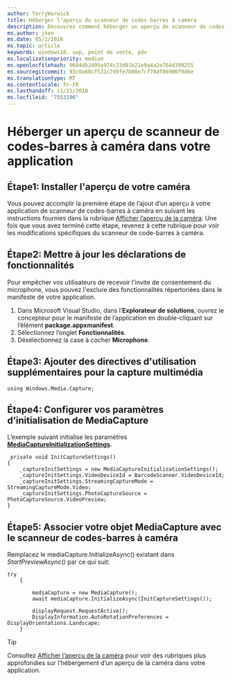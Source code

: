 ```yaml
---
author: TerryWarwick
title: Héberger l'aperçu du scanneur de codes-barres à caméra
description: Découvrez comment héberger un aperçu de scanneur de codes-barres à caméra dans votre application
ms.author: jken
ms.date: 05/1/2018
ms.topic: article
keywords: windows10, uwp, point de vente, pdv
ms.localizationpriority: medium
ms.openlocfilehash: 9684db2495e974c23d81b21e9a4a2e764d390255
ms.sourcegitcommit: 93c0a60cf531c7d9fe7b00e7cf78df86906f9d6e
ms.translationtype: MT
ms.contentlocale: fr-FR
ms.lasthandoff: 11/21/2018
ms.locfileid: "7553196"
---
```

# <a name="hosting-a-camera-barcode-scanner-preview-in-your-application"></a>Héberger un aperçu de scanneur de codes-barres à caméra dans votre application
## <a name="step-1-setup-your-camera-preview"></a>Étape1: Installer l'aperçu de votre caméra
Vous pouvez accomplir la première étape de l’ajout d’un aperçu à votre application de scanneur de codes-barres à caméra en suivant les instructions fournies dans la rubrique [Afficher l’aperçu de la caméra](../audio-video-camera/simple-camera-preview-access.md).  Une fois que vous avez terminé cette étape, revenez à cette rubrique pour voir les modifications spécifiques du scanneur de code-barres à caméra.

## <a name="step-2-update-capability-declarations"></a>Étape2: Mettre à jour les déclarations de fonctionnalités
Pour empêcher vos utilisateurs de recevoir l'invite de consentement du microphone, vous pouvez l'exclure des fonctionnalités répertoriées dans le manifeste de votre application.

1. Dans Microsoft Visual Studio, dans l’**Explorateur de solutions**, ouvrez le concepteur pour le manifeste de l’application en double-cliquant sur l’élément **package.appxmanifest**.
2. Sélectionnez l’onglet **Fonctionnalités**.
3. Désélectionnez la case à cocher **Microphone**.

 ## <a name="step-3-add-additional-using-directive-for-media-capture"></a>Étape3: Ajouter des directives d'utilisation supplémentaires pour la capture multimédia

```Csharp
using Windows.Media.Capture;
```

## <a name="step-4-set-up-your-mediacapture-initialization-settings"></a>Étape4: Configurer vos paramètres d’initialisation de MediaCapture
L’exemple suivant initialise les paramètres [**MediaCaptureInitializationSettings**](https://docs.microsoft.com/uwp/api/windows.media.capture.mediacaptureinitializationsettings). 

```Csharp
 private void InitCaptureSettings()
{
    _captureInitSettings = new MediaCaptureInitializationSettings();
    _captureInitSettings.VideoDeviceId = BarcodeScanner.VideoDeviceId;
    _captureInitSettings.StreamingCaptureMode = StreamingCaptureMode.Video;
    _captureInitSettings.PhotoCaptureSource = PhotoCaptureSource.VideoPreview;
}
```
## <a name="step-5-associate-your-mediacapture-object-with-the-camera-barcode-scanner"></a>Étape5: Associer votre objet MediaCapture avec le scanneur de codes-barres à caméra
Remplacez le mediaCapture.InitializeAsync() existant dans *StartPreviewAsync()* par ce qui suit:

```Csharp
try
    {

        mediaCapture = new MediaCapture();
        await mediaCapture.InitializeAsync(InitCaptureSettings());

        displayRequest.RequestActive();
        DisplayInformation.AutoRotationPreferences = DisplayOrientations.Landscape;
    }
```

> [!TIP]
> Consultez [Afficher l’aperçu de la caméra](https://docs.microsoft.com/windows/uwp/audio-video-camera/simple-camera-preview-access#add-capability-declarations-to-the-app-manifest) pour voir des rubriques plus approfondies sur l’hébergement d’un aperçu de la caméra dans votre application.
